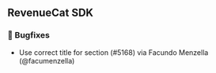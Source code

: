## RevenueCat SDK
### 🐞 Bugfixes
* Use correct title for section (#5168) via Facundo Menzella (@facumenzella)
